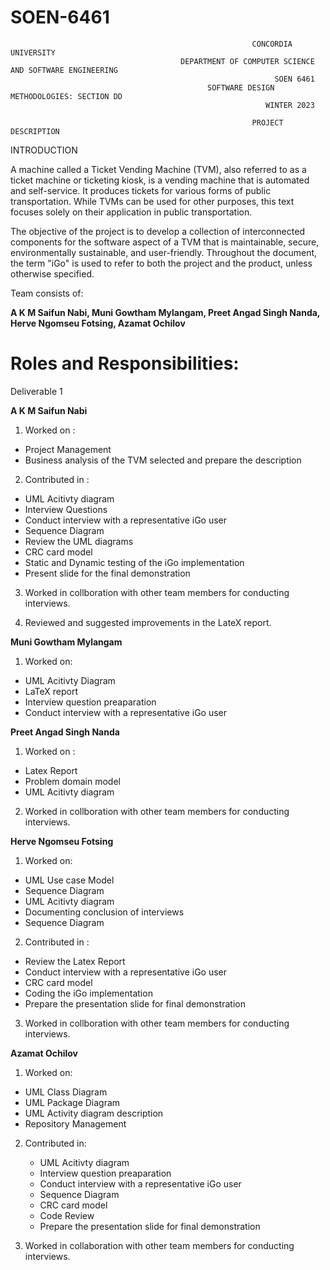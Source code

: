# SOEN-6461
                                                          CONCORDIA UNIVERSITY
                                          DEPARTMENT OF COMPUTER SCIENCE AND SOFTWARE ENGINEERING
                                                               SOEN 6461
                                                SOFTWARE DESIGN METHODOLOGIES: SECTION DD
                                                             WINTER 2023
  
                                                          PROJECT DESCRIPTION
INTRODUCTION

A machine called a Ticket Vending Machine (TVM), also referred to as a ticket machine or ticketing kiosk, is a vending machine that is automated and self-service. It produces tickets for various forms of public transportation. While TVMs can be used for other purposes, this text focuses solely on their application in public transportation.

The objective of the project is to develop a collection of interconnected components for the software aspect of a TVM that is maintainable, secure, environmentally sustainable, and user-friendly. Throughout the document, the term "iGo" is used to refer to both the project and the product, unless otherwise specified.

Team consists of:

**A K M Saifun Nabi, Muni Gowtham Mylangam, Preet Angad Singh Nanda, Herve Ngomseu Fotsing, Azamat Ochilov**

# Roles and Responsibilities:
Deliverable 1

**A K M Saifun Nabi**

1. Worked on :
- Project Management
- Business analysis of the TVM selected and prepare the description

2. Contributed in :
- UML Acitivty diagram
- Interview Questions
- Conduct interview with a representative iGo user
- Sequence Diagram
- Review the UML diagrams
- CRC card model
- Static and Dynamic testing of the iGo implementation
- Present slide for the final demonstration

3. Worked in collboration with other team members for conducting interviews.

4. Reviewed and suggested improvements in the LateX report.

**Muni Gowtham Mylangam**


1. Worked on:
  - UML Acitivty Diagram
  - LaTeX report
  - Interview question preaparation
  - Conduct interview with a representative iGo user
  
**Preet Angad Singh Nanda**
 
 
  1. Worked on :
  - Latex Report 
  - Problem domain model
  - UML Acitivty diagram
  
 2. Worked in collboration with other team members for conducting interviews.


**Herve Ngomseu Fotsing**


1. Worked on:
  - UML Use case Model
  - Sequence Diagram
  - UML Acitivty diagram
  - Documenting conclusion of interviews
  - Sequence Diagram

2. Contributed in :
  - Review the Latex Report
  - Conduct interview with a representative iGo user
  - CRC card model
  - Coding the iGo implementation
  - Prepare the presentation slide for final demonstration
  
3. Worked in collboration with other team members for conducting interviews.


**Azamat Ochilov**


1. Worked on:
  - UML Class Diagram
  - UML Package Diagram
  - UML Activity diagram description
  - Repository Management
  
  
2. Contributed in:
   - UML Acitivty diagram
   - Interview question preaparation
   - Conduct interview with a representative iGo user
   - Sequence Diagram
   - CRC card model
   - Code Review
   - Prepare the presentation slide for final demonstration

3. Worked in collaboration with other team members for conducting interviews.
